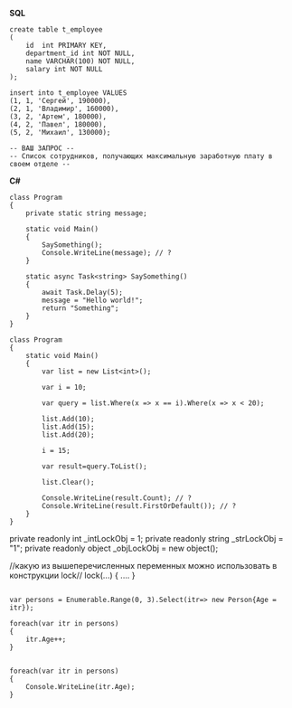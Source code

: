 **SQL**
```
create table t_employee
(
    id  int PRIMARY KEY,
    department_id int NOT NULL,
    name VARCHAR(100) NOT NULL,
    salary int NOT NULL
);

insert into t_employee VALUES
(1, 1, 'Сергей', 190000),
(2, 1, 'Владимир', 160000),
(3, 2, 'Артем', 180000),
(4, 2, 'Павел', 180000),
(5, 2, 'Михаил', 130000);

-- ВАШ ЗАПРОС --
-- Список сотрудников, получающих максимальную заработную плату в своем отделе --
```



**C#**
```
class Program
{
    private static string message;

    static void Main()
    {
        SaySomething();
        Console.WriteLine(message); // ?
    }

    static async Task<string> SaySomething()
    {
        await Task.Delay(5);
        message = "Hello world!";
        return "Something";
    }
}
```

```
class Program
{
    static void Main()
    {
        var list = new List<int>();
         
        var i = 10;
          
        var query = list.Where(x => x == i).Where(x => x < 20);
 
        list.Add(10);
        list.Add(15);
        list.Add(20);

        i = 15;
  
        var result=query.ToList();

        list.Clear();

        Console.WriteLine(result.Count); // ?
        Console.WriteLine(result.FirstOrDefault()); // ?
    }
}
```

private readonly int _intLockObj = 1;
private readonly string _strLockObj = "1";
private readonly object _objLockObj = new object();

//какую из вышеперечисленных переменных можно использовать в конструкции lock//
lock(...)
{
....
}
```

```

```
var persons = Enumerable.Range(0, 3).Select(itr=> new Person{Age = itr});

foreach(var itr in persons)
{
	itr.Age++;
}


foreach(var itr in persons)
{
	Console.WriteLine(itr.Age);
}
```
